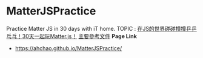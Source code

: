 # MatterJSPractice
Practice Matter JS in 30 days with iT home.
TOPIC : [在JS的世界碰碰撞撞乒乒乓乓！30天一起玩Matter.js！](https://ithelp.ithome.com.tw/users/20142057/articles)
[主要參考文件](https://brm.io/matter-js/docs/)
**Page Link**
- https://ahchao.github.io/MatterJSPractice/
